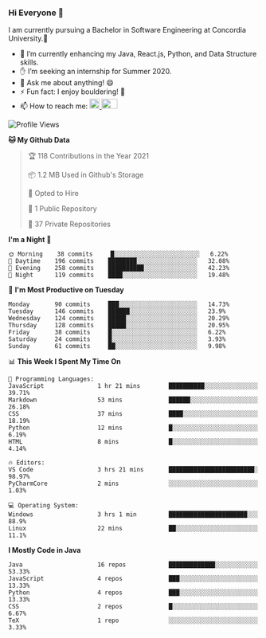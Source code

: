 ### Hi Everyone 👋
I am currently pursuing a Bachelor in Software Engineering at Concordia University.🏫

- 🌱 I’m currently enhancing my Java, React.js, Python, and Data Structure skills.
- ✋ I’m seeking an internship for Summer 2020.
- 💬 Ask me about anything! 😄
- ⚡ Fun fact: I enjoy bouldering! 🧗‍
- 📫 How to reach me: <a href="https://www.linkedin.com/in/siu-tong-ye/" target="_blank"> <img width="20px" width="32" src="https://cdn.jsdelivr.net/npm/simple-icons@v3/icons/linkedin.svg" /> </a> <a href="mailto:SiuTongYe@gmail.com" target="_blank"> <img height="20" width="32" src="https://cdn.jsdelivr.net/npm/simple-icons@v3/icons/gmail.svg" /> </a>

<!--START_SECTION:waka-->
![Profile Views](http://img.shields.io/badge/Profile%20Views-10-blue)

**🐱 My Github Data** 

> 🏆 118 Contributions in the Year 2021
 > 
> 📦 1.2 MB Used in Github's Storage 
 > 
> 💼 Opted to Hire
 > 
> 📜 1 Public Repository 
 > 
> 🔑 37 Private Repositories  
 > 
**I'm a Night 🦉** 

```text
🌞 Morning    38 commits     █░░░░░░░░░░░░░░░░░░░░░░░░   6.22% 
🌆 Daytime    196 commits    ████████░░░░░░░░░░░░░░░░░   32.08% 
🌃 Evening    258 commits    ██████████░░░░░░░░░░░░░░░   42.23% 
🌙 Night      119 commits    ████░░░░░░░░░░░░░░░░░░░░░   19.48%

```
📅 **I'm Most Productive on Tuesday** 

```text
Monday       90 commits     ███░░░░░░░░░░░░░░░░░░░░░░   14.73% 
Tuesday      146 commits    ██████░░░░░░░░░░░░░░░░░░░   23.9% 
Wednesday    124 commits    █████░░░░░░░░░░░░░░░░░░░░   20.29% 
Thursday     128 commits    █████░░░░░░░░░░░░░░░░░░░░   20.95% 
Friday       38 commits     █░░░░░░░░░░░░░░░░░░░░░░░░   6.22% 
Saturday     24 commits     █░░░░░░░░░░░░░░░░░░░░░░░░   3.93% 
Sunday       61 commits     ██░░░░░░░░░░░░░░░░░░░░░░░   9.98%

```


📊 **This Week I Spent My Time On** 

```text
💬 Programming Languages: 
JavaScript               1 hr 21 mins        ██████████░░░░░░░░░░░░░░░   39.71% 
Markdown                 53 mins             ██████░░░░░░░░░░░░░░░░░░░   26.18% 
CSS                      37 mins             ████░░░░░░░░░░░░░░░░░░░░░   18.19% 
Python                   12 mins             █░░░░░░░░░░░░░░░░░░░░░░░░   6.19% 
HTML                     8 mins              █░░░░░░░░░░░░░░░░░░░░░░░░   4.14%

🔥 Editors: 
VS Code                  3 hrs 21 mins       ████████████████████████░   98.97% 
PyCharmCore              2 mins              ░░░░░░░░░░░░░░░░░░░░░░░░░   1.03%

💻 Operating System: 
Windows                  3 hrs 1 min         ██████████████████████░░░   88.9% 
Linux                    22 mins             ██░░░░░░░░░░░░░░░░░░░░░░░   11.1%

```

**I Mostly Code in Java** 

```text
Java                     16 repos            █████████████░░░░░░░░░░░░   53.33% 
JavaScript               4 repos             ███░░░░░░░░░░░░░░░░░░░░░░   13.33% 
Python                   4 repos             ███░░░░░░░░░░░░░░░░░░░░░░   13.33% 
CSS                      2 repos             █░░░░░░░░░░░░░░░░░░░░░░░░   6.67% 
TeX                      1 repo              ░░░░░░░░░░░░░░░░░░░░░░░░░   3.33%

```



<!--END_SECTION:waka-->
